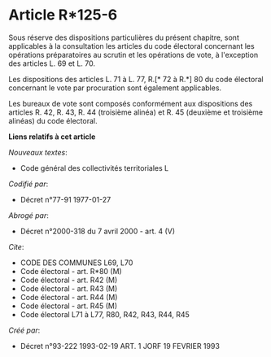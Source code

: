 # Article R*125-6

Sous réserve des dispositions particulières du présent chapitre, sont applicables à la consultation les articles du code
électoral concernant les opérations préparatoires au scrutin et les opérations de vote, à l'exception des articles L. 69 et
L. 70.

Les dispositions des articles L. 71 à L. 77, R.[* 72 à R.*] 80 du code électoral concernant le vote par procuration sont
également applicables.

Les bureaux de vote sont composés conformément aux dispositions des articles R. 42, R. 43, R. 44 (troisième alinéa) et R. 45
(deuxième et troisième alinéas) du code électoral.

**Liens relatifs à cet article**

_Nouveaux textes_:

  - Code général des collectivités territoriales L

_Codifié par_:

  - Décret n°77-91 1977-01-27

_Abrogé par_:

  - Décret n°2000-318 du 7 avril 2000 - art. 4 (V)

_Cite_:

  - CODE DES COMMUNES L69, L70
  - Code électoral - art. R*80 (M)
  - Code électoral - art. R42 (M)
  - Code électoral - art. R43 (M)
  - Code électoral - art. R44 (M)
  - Code électoral - art. R45 (M)
  - Code électoral L71 à L77, R80, R42, R43, R44, R45

_Créé par_:

  - Décret n°93-222 1993-02-19 ART. 1 JORF 19 FEVRIER 1993
